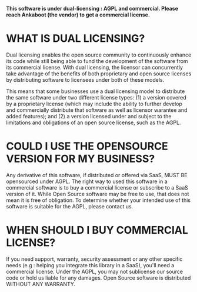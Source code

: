 __This software is under dual-licensing : AGPL and commercial. Please reach Ankaboot (the vendor) to get a commercial license.__

# WHAT IS DUAL LICENSING?
Dual licensing enables the open source community to continuously enhance its code while still being able to fund the development of the software from its commercial license. With dual licensing, the licensor can concurrently take advantage of the benefits of both proprietary and open source licenses by distributing software to licensees under both of these models. 

This means that some businesses use a dual licensing model to distribute the same software under two different license types: (1) a version covered by a proprietary license (which may include the ability to further develop and commercially distribute that software as well as licensor warantee and added features); and (2) a version licensed under and subject to the limitations and obligations of an open source license, such as the AGPL.

# COULD I USE THE OPENSOURCE VERSION FOR MY BUSINESS?
Any derivative of this software, if distributed or  offered via SaaS, MUST BE opensourced under AGPL. The right way to used this software in a commercial software is to buy a commercial license or subscribe to a SaaS version of it. While Open Source software may be free to use, that does not mean it is free of obligation. To determine whether your intended use of this software is suitable for the AGPL, please contact us.

# WHEN SHOULD I BUY COMMERCIAL LICENSE?
If you need support, warranty, security assessment or any other specific needs (e.g : helping you integrate this library in a SaaS), you'll need a commercial license. Under the AGPL, you may not sublicense our source code or hold us liable for any damages. Open Source software is distributed WITHOUT ANY WARRANTY.